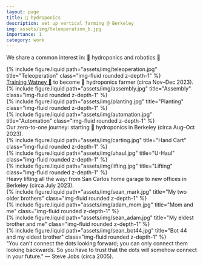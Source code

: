 ```yaml
---
layout: page
title: 🍓 hydroponics
description: set up vertical farming @ Berkeley
img: assets/img/teleoperation_b.jpg
importance: 1
category: work
---
```


We share a common interest in: 🍓 hydroponics and robotics 🦾

<div class="row">
    <div class="col-sm mt-3 mt-md-0">
        {% include figure.liquid path="assets/img/teleoperation.jpg" title="Teleoperation" class="img-fluid rounded z-depth-1" %}
    </div>
</div>
<div class="caption">
    <a href="https://youtu.be/NGgXK1PzWXQ">Training Watney 🦾</a> to become 🍓 hydroponics farmer (circa Nov–Dec 2023).
</div>

<div class="row">
    <div class="col-sm mt-3 mt-md-0">
        {% include figure.liquid path="assets/img/assembly.jpg" title="Assembly" class="img-fluid rounded z-depth-1" %}
    </div>
    <div class="col-sm-3 mt-3 mt-md-0">
        {% include figure.liquid path="assets/img/planting.jpg" title="Planting" class="img-fluid rounded z-depth-1" %}
    </div>
    <div class="col-sm-3 mt-3 mt-md-0">
        {% include figure.liquid path="assets/img/automation.jpg" title="Automation" class="img-fluid rounded z-depth-1" %}
    </div>
</div>
<div class="caption">
    Our zero-to-one journey: starting 🍓 hydroponics in Berkeley (circa Aug–Oct 2023).
</div>

<div class="row">
    <div class="col-sm mt-3 mt-md-0">
        {% include figure.liquid path="assets/img/carting.jpg" title="Hand Cart" class="img-fluid rounded z-depth-1" %}
    </div>
    <div class="col-sm mt-3 mt-md-0">
        {% include figure.liquid path="assets/img/uhaul.jpg" title="U-Haul" class="img-fluid rounded z-depth-1" %}
    </div>
    <div class="col-sm mt-3 mt-md-0">
        {% include figure.liquid path="assets/img/lifting.jpg" title="Lifting" class="img-fluid rounded z-depth-1" %}
    </div>
</div>
<div class="caption">
    Heavy lifting all the way: from San Carlos home garage to new offices in Berkeley (circa July 2023).
</div>

<div class="row justify-content-sm-center">
    <div class="col-sm mt-3 mt-md-0">
        {% include figure.liquid path="assets/img/sean_mark.jpg" title="My two older brothers" class="img-fluid rounded z-depth-1" %}
    </div>
    <div class="col-sm mt-3 mt-md-0">
        {% include figure.liquid path="assets/img/adam_mom.jpg" title="Mom and me" class="img-fluid rounded z-depth-1" %}
    </div>
    <div class="col-sm mt-3 mt-md-0">
        {% include figure.liquid path="assets/img/sean_adam.jpg" title="My eldest brother and me" class="img-fluid rounded z-depth-1" %}
    </div>
    <div class="col-sm mt-3 mt-md-0">
        {% include figure.liquid path="assets/img/sean_bot44.jpg" title="Bot 44 and my eldest brother" class="img-fluid rounded z-depth-1" %}
    </div>
</div>
<div class="caption">
    "You can't connect the dots looking forward; you can only connect them looking backwards. So you have to trust that the dots will somehow connect in your future." — Steve Jobs (circa 2005).
</div>
